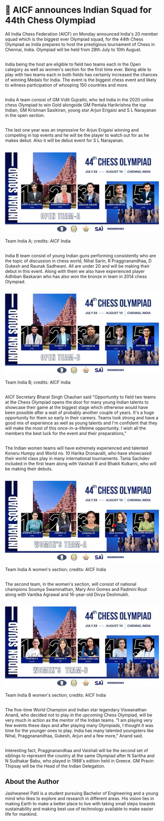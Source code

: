 # 🏯 AICF announces Indian Squad for 44th Chess Olympiad

All India Chess Federation (AICF) on Monday announced India's 20
member squad which is the biggest ever Olympiad squad, for the 44th Chess
Olympiad as India prepares to host the prestigious tournament of Chess
in Chennai, India. Olympiad will be held from 28th July to 10th August.

<br>India being the host are eligible to field two teams each in the Open
category as well as women's section for the first time ever. Being able
to play with two teams each in both fields has certainly increased the
chances of winning Medals for India. The event is the biggest chess event
and likely to witness participation of whooping 150 countries and more.

<br>India A team consist of GM Vidit Gujrathi, who led India in the 2020 online
chess Olympiad to win Gold alongside GM Pentala Harikrishna the top
Indian, GM Krishnan Sasikiran, young star Arjun Erigaisi and S L
Narayanan in the open section.

<br>The last one year was an impressive for Arjun Erigaisi winning and competing
in top events and he will be the player to watch out for as he makes debut.
Also it will be debut event for S L Narayanan.

<br>![Team India A; credits: AICF India](_static/images/aicf-announces-indian-squad-for-44th-chess-olympiad/image1.jpg)

Team India A; credits: AICF India

<br>India B team consist of young Indian guns performing consistently who
are the topic of discussion in chess world, Nihal Sarin, R
Praggnanandhaa, D Gukesh and Raunak Sadhwani. All are under 20 and will
be making their debut in this event. Along with them we also have
experienced player Adhiban Baskaran who has also won the bronze in team
in 2014 chess Olympiad.

<br>![Team India B; credits: AICF India](_static/images/aicf-announces-indian-squad-for-44th-chess-olympiad/image2.jpg)

Team India B; credits: AICF India

<br> AICF Secretary Bharat Singh Chauhan said "Opportunity to field two teams
at the Chess Olympiad opens the door for many young Indian talents to
showcase their game at the biggest stage which otherwise would have been
possible after a wait of probably another couple of years. It's a huge
opportunity for them so early in their careers. Teams look strong and
have a good mix of experience as well as young talents and I'm confident
that they will make the most of this once-in-a-lifetime opportunity. I
wish all the members the best luck for the event and their
preparations,"

<br>The Indian women teams will have extremely experienced and talented
Koneru Humpy and World no. 10 Harika Dronavalli, who have showcased
their world class play in many international tournaments. Tania Sachdev
included in the first team along with Vaishali R and Bhakti Kulkarni,
who will be making their debuts.

<br>![Team India A women's section; credits: AICF India](_static/images/aicf-announces-indian-squad-for-44th-chess-olympiad/image3.jpg)

Team India A women's section; credits: AICF India

<br>The second team, in the women's section, will consist of national
champions Soumya Swaminathan, Mary Ann Gomes and Padmini Rout along with
Vantika Agrawal and 16-year-old Divya Deshmukh.


<br>![Team India B women's section; credits: AICF India](_static/images/aicf-announces-indian-squad-for-44th-chess-olympiad/image4.jpg)

Team India B women's section; credits: AICF India

<br>The five-time World Champion and Indian star legendary Viswanathan
Anand, who decided not to play in the upcoming Chess Olympiad, will be
very much in action as the mentor of the Indian teams. "I am playing
very few events these days and after playing many Olympiads, I thought
it was time for the younger ones to play. India has many talented
youngsters like Nihal, Praggnanandhaa, Gukesh, Arjun and a few more,"
Anand said.

<br>Interesting fact, Praggnanandhaa and Vaishali will be the second set of
siblings to represent the country at the same Olympiad after N Saritha
and N Sudhakar Babu, who played in 1988's edition held in Greece. GM
Pravin Thipsay will be the Head of the Indian Delegation.

## About the Author

Jashwaneel Patil is a student pursuing Bachelor of Engineering and a young
mind who likes to explore and research in different areas. His vision
lies in making Earth to make a better place to live with taking small
steps towards sustainability and making best use of technology available
to make easier life for mankind.
